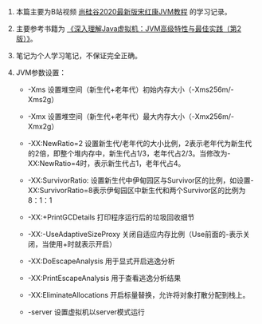  1. 本篇主要为B站视频 [尚硅谷2020最新版宋红康JVM教程](https://www.bilibili.com/video/BV1PJ411n7xZ?) 的学习记录。

 2. 主要参考书籍为 [《深入理解Java虚拟机：JVM高级特性与最佳实践（第2版）》](https://item.jd.com/11252778.html)。

 3. 笔记为个人学习笔记，不保证完全正确。

 4. JVM参数设置：
    - -Xms 设置堆空间（新生代+老年代）初始内存大小（-Xms256m/-Xms2g）

    - -Xmx 设置堆空间（新生代+老年代）最大内存大小（-Xmx256m/-Xmx2g）

    - -XX:NewRatio=2 设置新生代/老年代的大小比例，2表示老年代为新生代的2倍，即整个堆内存中，新生代占1/3，老年代占2/3。当修改为-XX:NewRatio=4时，表示新生代占1，老年代占4。

    - -XX:SurvivorRatio: 设置新生代中伊甸园区与Survivor区的比例，如设置-XX:SurvivorRatio=8表示伊甸园区中新生代和两个Survivor区的比例为8：1：1

    - -XX:+PrintGCDetails 打印程序运行后的垃圾回收细节

    - -XX:-UseAdaptiveSizeProxy 关闭自适应内存比例（Use前面的-表示关闭，当使用+时就表示开启）

    - -XX:DoEscapeAnalysis  用于显式开启逃逸分析

    - -XX:PrintEscapeAnalysis   用于查看逃逸分析结果 

    - -XX:EliminateAllocations  开启标量替换，允许将对象打散分配到栈上。

    - -server 设置虚拟机以server模式运行